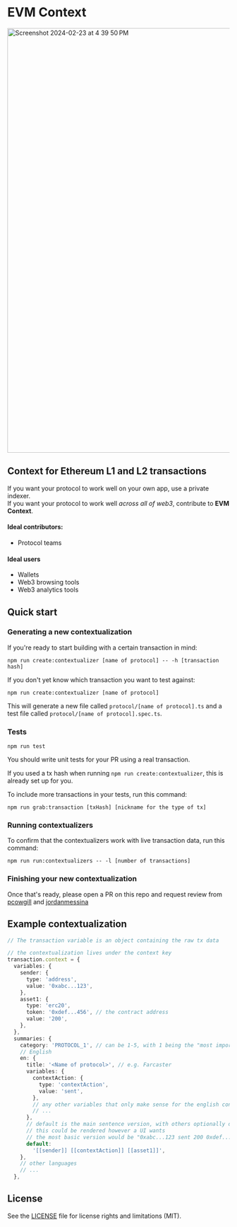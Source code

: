 # EVM Context

<img width="960" alt="Screenshot 2024-02-23 at 4 39 50 PM" src="https://github.com/Once-Upon/context/assets/2731712/c2ac3b95-6be8-4d57-b200-0692311015d3">

## Context for Ethereum L1 and L2 transactions

If you want your protocol to work well on your own app, use a private indexer.<br/>
If you want your protocol to work well _across all of web3_, contribute to **EVM Context**.

#### Ideal contributors:

- Protocol teams

#### Ideal users

- Wallets
- Web3 browsing tools
- Web3 analytics tools

## Quick start

### Generating a new contextualization

If you're ready to start building with a certain transaction in mind:

```
npm run create:contextualizer [name of protocol] -- -h [transaction hash]
```

If you don't yet know which transaction you want to test against:

```
npm run create:contextualizer [name of protocol]
```

This will generate a new file called `protocol/[name of protocol].ts` and a test file called `protocol/[name of protocol].spec.ts`.

### Tests

```
npm run test
```

You should write unit tests for your PR using a real transaction.

If you used a tx hash when running `npm run create:contextualizer`, this is already set up for you.

To include more transactions in your tests, run this command:

```
npm run grab:transaction [txHash] [nickname for the type of tx]
```

### Running contextualizers

To confirm that the contextualizers work with live transaction data, run this command:

```
npm run run:contextualizers -- -l [number of transactions]
```

### Finishing your new contextualization

Once that's ready, please open a PR on this repo and request review from [pcowgill](https://github.com/pcowgill) and [jordanmessina](https://github.com/jordanmessina)

## Example contextualization

```typescript
// The transaction variable is an object containing the raw tx data

// the contextualization lives under the context key
transaction.context = {
  variables: {
    sender: {
      type: 'address',
      value: '0xabc...123',
    },
    asset1: {
      type: 'erc20',
      token: '0xdef...456', // the contract address
      value: '200',
    },
  },
  summaries: {
    category: 'PROTOCOL_1', // can be 1-5, with 1 being the "most important"
    // English
    en: {
      title: '<Name of protocol>', // e.g. Farcaster
      variables: {
        contextAction: {
          type: 'contextAction',
          value: 'sent',
        },
        // any other variables that only make sense for the english contextualization
        // ...
      },
      // default is the main sentence version, with others optionally defined below
      // this could be rendered however a UI wants
      // the most basic version would be "0xabc...123 sent 200 0xdef...456"
      default:
        '[[sender]] [[contextAction]] [[asset1]]',
    },
    // other languages
    // ...
  },
```

## License

See the [LICENSE](LICENSE.md) file for license rights and limitations (MIT).
